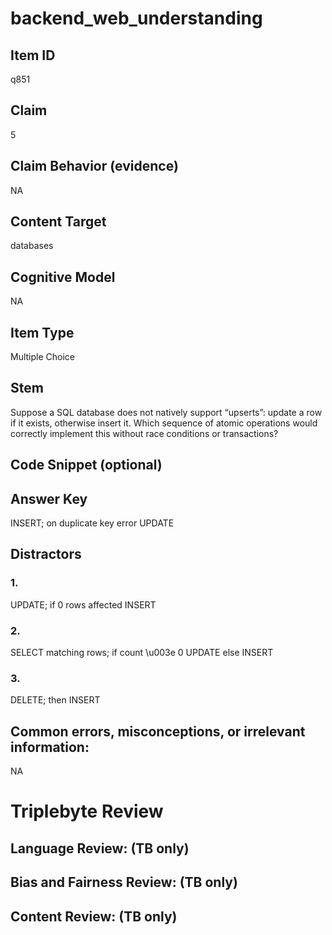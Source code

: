 # backend_web_understanding

## Item ID
q851

## Claim
5

## Claim Behavior (evidence)
NA

## Content Target
databases

## Cognitive Model
NA

## Item Type
Multiple Choice

## Stem
Suppose a SQL database does not natively support “upserts”: update a row if it exists, otherwise insert it.  Which sequence of atomic operations would correctly implement this without race conditions or transactions?

## Code Snippet (optional)


## Answer Key
INSERT; on duplicate key error UPDATE

## Distractors

### 1.
UPDATE; if 0 rows affected INSERT

### 2.
SELECT matching rows; if count \u003e 0 UPDATE else INSERT

### 3.
DELETE; then INSERT

## Common errors, misconceptions, or irrelevant information:
NA

# Triplebyte Review


## Language Review: (TB only)


## Bias and Fairness Review: (TB only)


## Content Review: (TB only)

